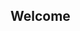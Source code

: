 ## Welcome

<!--
Hi, my name is Daria Tikho. In my free time I like building cool things at the intersection of AI and Software engineering.
-->

